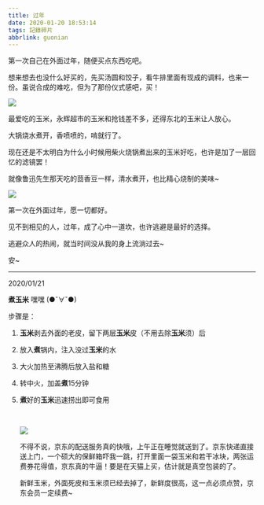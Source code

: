 ```yaml
---
title: 过年
date: 2020-01-20 18:53:14
tags: 記錄碎片
abbrlink: guonian
---
```


第一次自己在外面过年，随便买点东西吃吧。

想来想去也没什么好买的，先买汤圆和饺子，看牛排里面有现成的调料，也来一份。虽说合成的难吃，但为了那份仪式感吧，买！

![](http://f7ionsy-1251389397.file.myqcloud.com/image/%E8%BF%87%E5%B9%B4/IMG_3622.JPG)

最爱吃的玉米，永辉超市的玉米和抢钱差不多，还得东北的玉米让人放心。

大锅烧水煮开，香喷喷的，啃就行了。

现在还是不太明白为什么小时候用柴火烧锅煮出来的玉米好吃，也许是加了一层回忆的滤镜罢！

就像鲁迅先生那天吃的茴香豆一样，清水煮开，也比精心烧制的美味~

![](http://f7ionsy-1251389397.file.myqcloud.com/image/%E8%BF%87%E5%B9%B4/IMG_3625.PNG)

第一次在外面过年，愿一切都好。

见不到相见的人，过年，成了心中一道坎，也许逃避是最好的选择。

逃避众人的热闹，就当时间没从我的身上流淌过去~

安~

------

2020/01/21

**煮玉米**   嘿嘿 (●ˇ∀ˇ●)

步骤是：

1. **玉米**剥去外面的老皮，留下两层**玉米**皮（不用去除**玉米**须）后

2. 放入**煮**锅内，注入没过**玉米**的水

3. 大火加热至沸腾后放入盐和糖

4. 转中火，加盖**煮**15分钟

5. **煮**好的**玉米**迅速捞出即可食用

   ​		

   ![](http://f7ionsy-1251389397.file.myqcloud.com/image/%E8%BF%87%E5%B9%B4/007.jpg)

   不得不说，京东的配送服务真的快哦，上午正在睡觉就送到了。京东快递直接送上门，一个硕大的保鲜箱吓我一跳，打开里面一袋玉米和若干冰块，两张运费券花得值，京东真的牛逼！要是在天猫上买，估计就是真空包装的了。

   新鲜玉米，外面死皮和玉米须已经去掉了，新鲜度很高，这一点必须点赞，京东会员一定续费~